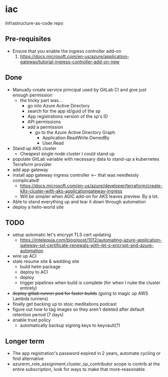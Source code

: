 # iac
Infrastructure-as-code repo

## Pre-requisites
* Ensure that you enable the ingress controller add-on
  1. https://docs.microsoft.com/en-us/azure/application-gateway/tutorial-ingress-controller-add-on-new

## Done
* Manually create service principal used by GitLab CI and give just enough permission
  * the tricky part was...
    * go into Azure Active Directory
    * search for the app id/guid of the sp
    * App registrations version of the sp's ID
    * API permissions
    * add a permission
      * go to the Azure Active Directory Graph
        * Application.ReadWrite.OwnedBy
        * User.Read
* Stand up AKS cluster
  * Cheapest single node cluster I could stand up
* populate GitLab variable with necessary data to stand-up a kubernetes Terraform provider
* add app gateway
* install app gateway ingress controller <-- that was needlessly complicated!
  * https://docs.microsoft.com/en-us/azure/developer/terraform/create-k8s-cluster-with-aks-applicationgateway-ingress
  * Will be simpler when AGIC add-on for AKS leaves preview. By a lot.
* Able to stand everything up and tear it down through automation
* deploy a hello-world site

## TODO
* setup automatic let's encrypt TLS cert updating
  * https://intelequia.com/blog/post/1012/automating-azure-application-gateway-ssl-certificate-renewals-with-let-s-encrypt-and-azure-automation
* wire up ACI
* stale resume site & wedding site
  * build helm package
  * deploy to ACI
  * deploy
  * trigger pipelines when build is complete (for when I nuke the cluster entirely)
* ~~deploy gitlab runner pod for faster builds~~ (going to magic up AWS Lambda runners)
* finally get backing up to stoic meditations podcast
* figure out how to tag images so they aren't deleted after default retention period (7 days)
* enable trust policy
  * automatically backup signing keys to keyvault(?)

## Longer term
* The app registration's password expired in 2 years, automate cycling or find alternative
* azurerm_role_assignment.cluster_sp_contributor scope is contrib at the entire subscription, look for ways to make that more-reasonable
